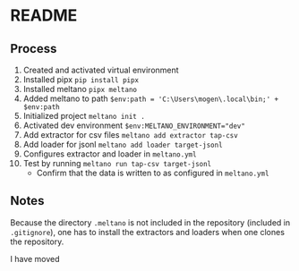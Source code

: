 # README

## Process

1. Created and activated virtual environment
2. Installed pipx `pip install pipx`
3. Installed meltano `pipx meltano`
4. Added meltano to path `$env:path = 'C:\Users\mogen\.local\bin;' + $env:path`
5. Initialized project `meltano init .`
6. Activated dev environment `$env:MELTANO_ENVIRONMENT="dev"`
7. Add extractor for csv files `meltano add extractor tap-csv`
8. Add loader for jsonl `meltano add loader target-jsonl`
9. Configures extractor and loader in `meltano.yml`
10. Test by running `meltano run tap-csv target-jsonl`
    - Confirm that the data is written to as configured in `meltano.yml`

## Notes

Because the directory `.meltano` is not included in the repository (included in `.gitignore`), one has to install the extractors and loaders when one clones the repository.

I have moved 